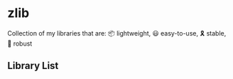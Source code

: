 # zlib

Collection of my libraries that are: 📦 lightweight, 😃 easy-to-use, 🎗 stable, 💪 robust

## Library List
